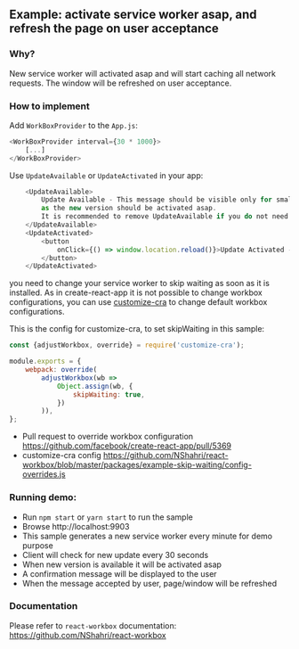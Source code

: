 ## Example: activate service worker asap, and refresh the page on user acceptance

### Why?

New service worker will activated asap and will start caching all network requests.
The window will be refreshed on user acceptance.

### How to implement

Add `WorkBoxProvider` to the `App.js`:
```js
<WorkBoxProvider interval={30 * 1000}>
    [...]
</WorkBoxProvider>
```

Use `UpdateAvailable` or `UpdateActivated` in your app:
```js
    <UpdateAvailable>
        Update Available - This message should be visible only for small time,
        as the new version should be activated asap.
        It is recommended to remove UpdateAvailable if you do not need it.
    </UpdateAvailable>
    <UpdateActivated>
        <button
            onClick={() => window.location.reload()}>Update Activated - Click to Refresh
        </button>
    </UpdateActivated>
```

you need to change your service worker to skip waiting as soon as it is installed.
As in create-react-app it is not possible to change workbox configurations,
you can use [customize-cra](https://github.com/arackaf/customize-cra) to change default workbox configurations.

This is the config for customize-cra, to set skipWaiting in this sample:
```js
const {adjustWorkbox, override} = require('customize-cra');

module.exports = {
    webpack: override(
        adjustWorkbox(wb =>
            Object.assign(wb, {
                skipWaiting: true,
            })
        )),
};
```


- Pull request to override workbox configuration https://github.com/facebook/create-react-app/pull/5369
- customize-cra config https://github.com/NShahri/react-workbox/blob/master/packages/example-skip-waiting/config-overrides.js

### Running demo:
- Run `npm start` or `yarn start` to run the sample
- Browse http://localhost:9903
- This sample generates a new service worker every minute for demo purpose
- Client will check for new update every 30 seconds
- When new version is available it will be activated asap
- A confirmation message will be displayed to the user
- When the message accepted by user, page/window will be refreshed


### Documentation
Please refer to `react-workbox` documentation:
https://github.com/NShahri/react-workbox